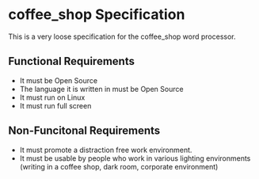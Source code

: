 # coffee_shop Specification

This is a very loose specification for the coffee_shop word processor. 

## Functional Requirements

 * It must be Open Source
 * The language it is written in must be Open Source
 * It must run on Linux
 * It must run full screen

## Non-Funcitonal Requirements

 * It must promote a distraction free work environment.
 * It must be usable by people who work in various lighting environments
   (writing in a coffee shop, dark room, corporate environment)
